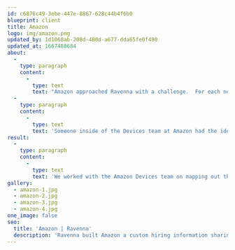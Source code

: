 ```yaml
---
id: c6876c49-3ebe-447e-8867-628c44b4f6b0
blueprint: client
title: Amazon
logo: img/amazon.png
updated_by: 1d1068ab-208d-480d-a677-dda65fe0f490
updated_at: 1667488684
about:
  -
    type: paragraph
    content:
      -
        type: text
        text: "Amazon approached Ravenna with a challenge.  For each new prospective employee, they were having to email a bunch of PDF's.  Information about interview location, things to bring, how to get to the interview, and much, much more.   "
  -
    type: paragraph
    content:
      -
        type: text
        text: 'Someone inside of the Devices team at Amazon had the idea to build an app that would help a person navigate the interview process and all that was required of them. '
result:
  -
    type: paragraph
    content:
      -
        type: text
        text: 'We worked with the Amazon Devices team on mapping out the content that would be necessary and then proceeded into the design phase and finaly development of a React Native hybrid app that could easily be built and maintained by Amazon team members after the project was completed.  '
gallery:
  - amazon-1.jpg
  - amazon-2.jpg
  - amazon-3.jpg
  - amazon-4.jpg
one_image: false
seo:
  title: 'Amazon | Ravenna'
  description: 'Ravenna built Amazon a custom hiring information sharing mobile application'
---
```

